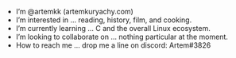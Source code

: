 - I’m @artemkk (artemkuryachy.com)
- I’m interested in ... reading, history, film, and cooking. 
- I’m currently learning ... C and the overall Linux ecosystem. 
- I’m looking to collaborate on ... nothing particular at the moment.
- How to reach me ... drop me a line on discord: Artem#3826

<!---
artemkk/artemkk is a ✨ special ✨ repository because its `README.md` (this file) appears on your GitHub profile.
You can click the Preview link to take a look at your changes.
--->
